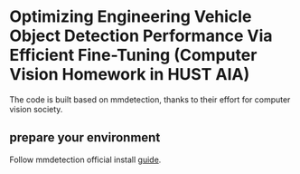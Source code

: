 # Optimizing Engineering Vehicle Object Detection Performance Via Efficient Fine-Tuning  (Computer Vision Homework in HUST AIA)

The code is built based on mmdetection, thanks to their effort for computer vision society.

## prepare your environment
Follow mmdetection official install [guide](https://mmdetection.readthedocs.io/en/latest/get_started.html).
